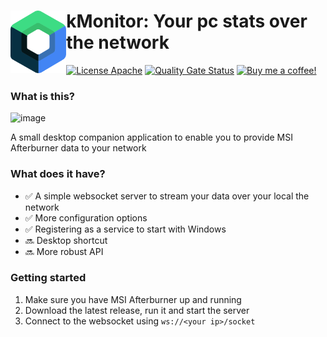 # <img align="left" src="_imgs/compose-logo.svg" height=100> kMonitor: Your pc stats over the network

<!---freshmark shields
output = [
link(image('Circle CI', 'https://circleci.com/gh/diffplug/spotless/tree/main.svg?style=shield'), 'https://circleci.com/gh/diffplug/spotless/tree/main'),
link(shield('Live chat', 'gitter', 'chat', 'brightgreen'), 'https://gitter.im/{{org}}/{{name}}'),
link(shield('License Apache', 'license', 'apache', 'brightgreen'), 'https://tldrlegal.com/license/apache-license-2.0-(apache-2.0)')
].join('\n');
-->
[![License Apache](https://img.shields.io/badge/license-apache-brightgreen.svg)](https://tldrlegal.com/license/apache-license-2.0-(apache-2.0))
[![Quality Gate Status](https://sonarcloud.io/api/project_badges/measure?project=Danil0v3s_kMonitor&metric=alert_status)](https://sonarcloud.io/summary/new_code?id=Danil0v3s_kMonitor)
[<img alt="Buy me a coffee!" width="170px" src="https://ko-fi.com/img/githubbutton_sm.svg" />](https://ko-fi.com/O4O8E3U08)
<!---freshmark /shields -->

### What is this?
![image](https://user-images.githubusercontent.com/13068064/181916509-d0e8811f-0387-4498-b5bb-787e1e8484c6.png)

A small desktop companion application to enable you to provide MSI Afterburner data to your network

### What does it have?
- :white_check_mark: A simple websocket server to stream your data over your local the network
- :white_check_mark: More configuration options
- :white_check_mark: Registering as a service to start with Windows
- :soon: Desktop shortcut
- :soon: More robust API

### Getting started
1. Make sure you have MSI Afterburner up and running
2. Download the latest release, run it and start the server
3. Connect to the websocket using `ws://<your ip>/socket`
